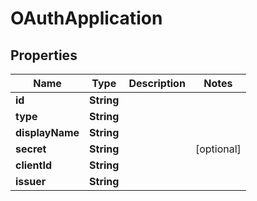 

# OAuthApplication


## Properties

| Name | Type | Description | Notes |
|------------ | ------------- | ------------- | -------------|
|**id** | **String** |  |  |
|**type** | **String** |  |  |
|**displayName** | **String** |  |  |
|**secret** | **String** |  |  [optional] |
|**clientId** | **String** |  |  |
|**issuer** | **String** |  |  |



